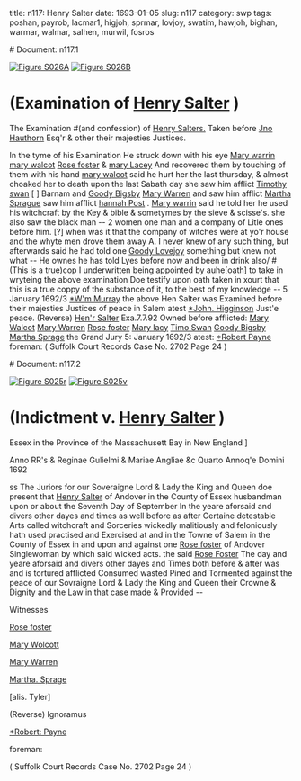 title: n117: Henry Salter
date: 1693-01-05
slug: n117
category: swp
tags: poshan, payrob, lacmar1, higjoh, sprmar, lovjoy, swatim, hawjoh, bighan, warmar, walmar, salhen, murwil, fosros


<div markdown class="doc" id="n117.1"># Document: n117.1

[![Figure S026A](archives/Suffolk/small/S026A.jpg)](archives/Suffolk/large/S026A.jpg)
[![Figure S026B](archives/Suffolk/small/S026B.jpg)](archives/Suffolk/large/S026B.jpg)

# (Examination of [Henry Salter](/tag/salhen.html) )

The Examination #(and confession) of [Henry Salters.](/tag/salhen.html) Taken before [Jno Hauthorn](/tag/hawjoh.html) Esq'r & other their majesties Justices.

In the tyme of his Examination He struck down with his eye [Mary warrin](/tag/warmar.html) [mary walcot](/tag/walmar.html) [Rose foster](/tag/fosros.html) & [mary Lacey](/tag/lacmar1.html) And recovered them by touching of them with his hand [mary walcot](/tag/walmar.html) said he hurt her the last thursday, & almost choaked her to death upon the last Sabath day she saw him afflict [Timothy swan](/tag/swatim.html) [ ] Barnam and [Goody Bigsby](/tag/bighan.html) [Mary Warren](/tag/warmar.html) and saw him afflict [Martha Sprague](/tag/sprmar.html) saw him afflict [hannah Post](/tag/poshan.html) . [Mary warrin](/tag/warmar.html) said he told her he used his witchcraft by the Key & bible & sometymes by the sieve & scisse's. she also saw the black man -- 2 women one man and a company of Litle ones before him. [?] when was it that the company of witches were at yo'r house and the whyte men drove them away A. I never knew of any such thing, but afterwards said he had told one [Goody Lovejoy](/tag/lovjoy.html) something but knew not what -- He ownes he has told Lyes before now and been in drink also/ #(This is a true)cop I underwritten being appointed by auhe[oath]  to take in wryteing the above examination Doe testify upon oath taken in xourt that this is a true coppy of the substance of it, to the best of my knowledge --
5 January 1692/3  [*W'm Murray](/tag/murwil.html) the above Hen Salter was Examined before their majesties Justices of peace in Salem  atest [*John. Higginson](/tag/higjoh.html) Just'e peace. (Reverse)  [Hen'r Salter](/tag/salhen.html) Exa.7.7.92 Owned before    afflicted: [Mary Walcot](/tag/walmar.html) [Mary Warren](/tag/warmar.html) [Rose foster](/tag/fosros.html) [Mary lacy](/tag/lacmar1.html) [Timo Swan](/tag/swatim.html) [Goody Bigsby](/tag/bighan.html) [Martha Sprage](/tag/sprmar.html) the Grand Jury 5: January 1692/3 atest:  [*Robert Payne](/tag/payrob.html) foreman:  ( Suffolk Court Records Case No. 2702 Page 24 )</div><div markdown class="doc" id="n117.2"># Document: n117.2

[![Figure S025r](archives/Suffolk/small/S025A.jpg)](archives/Suffolk/large/S025A.jpg)
[![Figure S025v](archives/Suffolk/small/S025B.jpg)](archives/Suffolk/large/S025B.jpg)

# (Indictment v. [Henry Salter](/tag/salhen.html) )

Essex in the Province of the Massachusett Bay in New England ]

Anno RR's & Reginae Gulielmi & Mariae Angliae &c Quarto Annoq'e Domini 1692 

ss The Juriors for our Soveraigne Lord & Lady the King and Queen doe present that [Henry Salter](/tag/salhen.html) of Andover in the County of Essex husbandman upon or about the Seventh Day of September In the yeare aforsaid and divers other dayes and times as well before as after Certaine detestable Arts called witchcraft and Sorceries wickedly malitiously and feloniously hath used practised and Exercised at and in the Towne of Salem in the County of Essex in and upon and against one [Rose foster](/tag/fosros.html) of Andover Singlewoman by which said wicked acts. the said [Rose Foster](/tag/fosros.html) The day and yeare aforsaid and divers other dayes and Times both before & after was and is tortured afflicted Consumed wasted Pined and Tormented against the peace of our Sovraigne Lord & Lady the King and Queen their Crowne & Dignity and the Law in that case made & Provided --

Witnesses 

[Rose foster](/tag/fosros.html)

[Mary Wolcott](/tag/walmar.html)

[Mary Warren](/tag/warmar.html)

[Martha. Sprage](/tag/sprmar.html)

[alis. Tyler] 

(Reverse) Ignoramus 

[*Robert: Payne](/tag/payrob.html)

foreman: 

( Suffolk Court Records Case No. 2702 Page 24 )
</div>